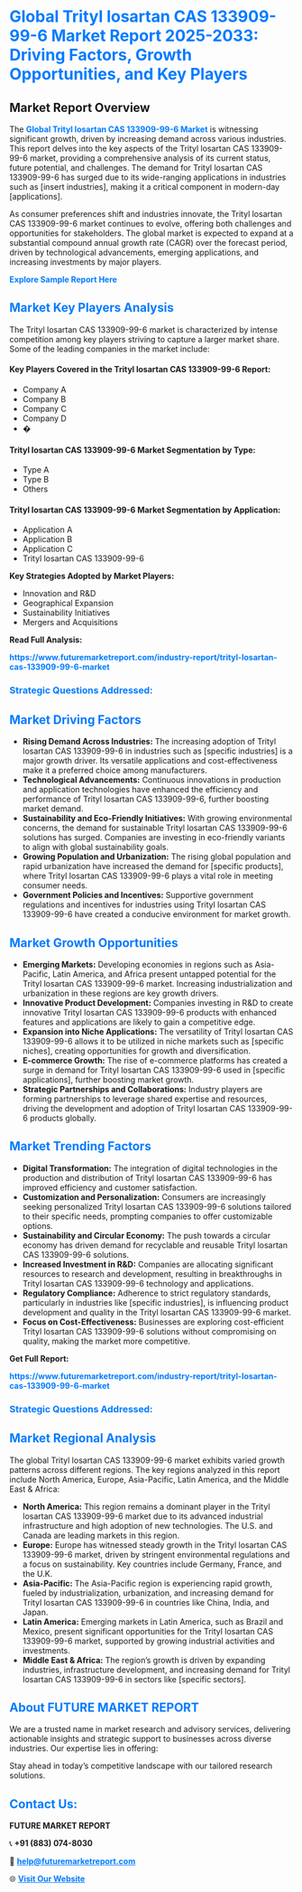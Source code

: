 <h1 style="color: #007BFF;">Global Trityl losartan CAS 133909-99-6 Market Report 2025-2033: Driving Factors, Growth Opportunities, and Key Players</h1>

<section id="overview">
<h2>Market Report Overview</h2>
<p>The <a href="https://www.futuremarketreport.com/industry-report/trityl-losartan-cas-133909-99-6-market" style="color: #007BFF; text-decoration: none;"><strong>Global Trityl losartan CAS 133909-99-6 Market</strong></a> is witnessing significant growth, driven by increasing demand across various industries. This report delves into the key aspects of the Trityl losartan CAS 133909-99-6 market, providing a comprehensive analysis of its current status, future potential, and challenges. The demand for Trityl losartan CAS 133909-99-6 has surged due to its wide-ranging applications in industries such as [insert industries], making it a critical component in modern-day [applications].</p>
<p>As consumer preferences shift and industries innovate, the Trityl losartan CAS 133909-99-6 market continues to evolve, offering both challenges and opportunities for stakeholders. The global market is expected to expand at a substantial compound annual growth rate (CAGR) over the forecast period, driven by technological advancements, emerging applications, and increasing investments by major players.</p>
</section>

<section id="overview">
<p><a href="https://www.futuremarketreport.com/request-sample/reportId=121145" style="color: #007BFF; text-decoration: none;"><strong>Explore Sample Report Here</strong></a></p>
</section>

<section id="key-players">
<h2 style="color: #007BFF;">Market Key Players Analysis</h2>
<p>The Trityl losartan CAS 133909-99-6 market is characterized by intense competition among key players striving to capture a larger market share. Some of the leading companies in the market include:</p>
<h4>Key Players Covered in the Trityl losartan CAS 133909-99-6 Report:</h4>
<ul><li>Company A</li><li>Company B</li><li>Company C</li><li>Company D</li><li>�</li></ul>
<h4>Trityl losartan CAS 133909-99-6 Market Segmentation by Type:</h4>
<ul><li>Type A</li><li>Type B</li><li>Others</li></ul>

<h4>Trityl losartan CAS 133909-99-6 Market Segmentation by Application:</h4>
<ul><li>Application A</li><li>Application B</li><li>Application C</li><li>Trityl losartan CAS 133909-99-6</li></ul>
<p><strong>Key Strategies Adopted by Market Players:</strong></p>
<ul>
<li>Innovation and R&D</li>
<li>Geographical Expansion</li>
<li>Sustainability Initiatives</li>
<li>Mergers and Acquisitions</li>
</ul>
</section>

<section>
<p><strong>Read Full Analysis: </strong></p><a href="https://www.futuremarketreport.com/industry-report/trityl-losartan-cas-133909-99-6-market" style="color: #007BFF; text-decoration: none;"><strong>https://www.futuremarketreport.com/industry-report/trityl-losartan-cas-133909-99-6-market</strong></a>
<h3 style="color: #007BFF;">Strategic Questions Addressed:</h3>
</section>

<section id="driving-factors">
<h2 style="color: #007BFF;">Market Driving Factors</h2>
<ul>
<li><strong>Rising Demand Across Industries:</strong> The increasing adoption of Trityl losartan CAS 133909-99-6 in industries such as [specific industries] is a major growth driver. Its versatile applications and cost-effectiveness make it a preferred choice among manufacturers.</li>
<li><strong>Technological Advancements:</strong> Continuous innovations in production and application technologies have enhanced the efficiency and performance of Trityl losartan CAS 133909-99-6, further boosting market demand.</li>
<li><strong>Sustainability and Eco-Friendly Initiatives:</strong> With growing environmental concerns, the demand for sustainable Trityl losartan CAS 133909-99-6 solutions has surged. Companies are investing in eco-friendly variants to align with global sustainability goals.</li>
<li><strong>Growing Population and Urbanization:</strong> The rising global population and rapid urbanization have increased the demand for [specific products], where Trityl losartan CAS 133909-99-6 plays a vital role in meeting consumer needs.</li>
<li><strong>Government Policies and Incentives:</strong> Supportive government regulations and incentives for industries using Trityl losartan CAS 133909-99-6 have created a conducive environment for market growth.</li>
</ul>
</section>

<section id="growth-opportunities">
<h2 style="color: #007BFF;">Market Growth Opportunities</h2>
<ul>
<li><strong>Emerging Markets:</strong> Developing economies in regions such as Asia-Pacific, Latin America, and Africa present untapped potential for the Trityl losartan CAS 133909-99-6 market. Increasing industrialization and urbanization in these regions are key growth drivers.</li>
<li><strong>Innovative Product Development:</strong> Companies investing in R&D to create innovative Trityl losartan CAS 133909-99-6 products with enhanced features and applications are likely to gain a competitive edge.</li>
<li><strong>Expansion into Niche Applications:</strong> The versatility of Trityl losartan CAS 133909-99-6 allows it to be utilized in niche markets such as [specific niches], creating opportunities for growth and diversification.</li>
<li><strong>E-commerce Growth:</strong> The rise of e-commerce platforms has created a surge in demand for Trityl losartan CAS 133909-99-6 used in [specific applications], further boosting market growth.</li>
<li><strong>Strategic Partnerships and Collaborations:</strong> Industry players are forming partnerships to leverage shared expertise and resources, driving the development and adoption of Trityl losartan CAS 133909-99-6 products globally.</li>
</ul>
</section>

<section id="trending-factors">
<h2 style="color: #007BFF;">Market Trending Factors</h2>
<ul>
<li><strong>Digital Transformation:</strong> The integration of digital technologies in the production and distribution of Trityl losartan CAS 133909-99-6 has improved efficiency and customer satisfaction.</li>
<li><strong>Customization and Personalization:</strong> Consumers are increasingly seeking personalized Trityl losartan CAS 133909-99-6 solutions tailored to their specific needs, prompting companies to offer customizable options.</li>
<li><strong>Sustainability and Circular Economy:</strong> The push towards a circular economy has driven demand for recyclable and reusable Trityl losartan CAS 133909-99-6 solutions.</li>
<li><strong>Increased Investment in R&D:</strong> Companies are allocating significant resources to research and development, resulting in breakthroughs in Trityl losartan CAS 133909-99-6 technology and applications.</li>
<li><strong>Regulatory Compliance:</strong> Adherence to strict regulatory standards, particularly in industries like [specific industries], is influencing product development and quality in the Trityl losartan CAS 133909-99-6 market.</li>
<li><strong>Focus on Cost-Effectiveness:</strong> Businesses are exploring cost-efficient Trityl losartan CAS 133909-99-6 solutions without compromising on quality, making the market more competitive.</li>
</ul>
</section>

<section>
<p><strong>Get Full Report: </strong></p><a href="https://www.futuremarketreport.com/industry-report/trityl-losartan-cas-133909-99-6-market" style="color: #007BFF; text-decoration: none;"><strong>https://www.futuremarketreport.com/industry-report/trityl-losartan-cas-133909-99-6-market</strong></a>
<h3 style="color: #007BFF;">Strategic Questions Addressed:</h3>
</section>


<section id="regional-analysis">
<h2 style="color: #007BFF;">Market Regional Analysis</h2>
<p>The global Trityl losartan CAS 133909-99-6 market exhibits varied growth patterns across different regions. The key regions analyzed in this report include North America, Europe, Asia-Pacific, Latin America, and the Middle East & Africa:</p>
<ul>
<li><strong>North America:</strong> This region remains a dominant player in the Trityl losartan CAS 133909-99-6 market due to its advanced industrial infrastructure and high adoption of new technologies. The U.S. and Canada are leading markets in this region.</li>
<li><strong>Europe:</strong> Europe has witnessed steady growth in the Trityl losartan CAS 133909-99-6 market, driven by stringent environmental regulations and a focus on sustainability. Key countries include Germany, France, and the U.K.</li>
<li><strong>Asia-Pacific:</strong> The Asia-Pacific region is experiencing rapid growth, fueled by industrialization, urbanization, and increasing demand for Trityl losartan CAS 133909-99-6 in countries like China, India, and Japan.</li>
<li><strong>Latin America:</strong> Emerging markets in Latin America, such as Brazil and Mexico, present significant opportunities for the Trityl losartan CAS 133909-99-6 market, supported by growing industrial activities and investments.</li>
<li><strong>Middle East & Africa:</strong> The region’s growth is driven by expanding industries, infrastructure development, and increasing demand for Trityl losartan CAS 133909-99-6 in sectors like [specific sectors].</li>
</ul>
</section>

<footer>
<h2 style="color: #007BFF;">About FUTURE MARKET REPORT</h2>
<p>We are a trusted name in market research and advisory services, delivering actionable insights and strategic support to businesses across diverse industries. Our expertise lies in offering:</p>

<p>Stay ahead in today’s competitive landscape with our tailored research solutions.</p>

<h2 style="color: #007BFF;">Contact Us:</h2>
<p><strong>FUTURE MARKET REPORT</strong></p>
<p>📞 <strong>+91 (883) 074-8030</strong></p>
<p>📧 <strong><a href="mailto:help@futuremarketreport.com" style="color: #007BFF;">help@futuremarketreport.com</a></strong></p>
<p>🌐 <strong><a href="https://www.futuremarketreport.com/" style="color: #007BFF;">Visit Our Website</a></strong></p>
</footer>